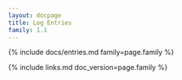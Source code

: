 ```yaml
---
layout: docpage
title: Log Entries
family: 1.1
---
```


{% include docs/entries.md family=page.family %}

{% include links.md doc_version=page.family %}
